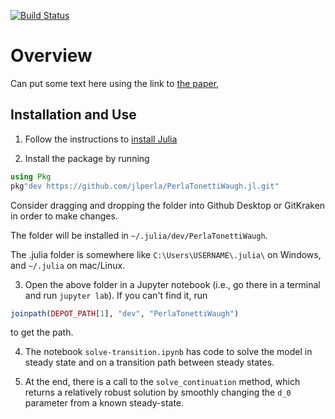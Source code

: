 [![Build Status](https://travis-ci.com/jlperla/PerlaTonettiWaugh.jl.svg?token=G6ge79qYLosYiRGJBp1G&branch=master)](https://travis-ci.com/jlperla/PerlaTonettiWaugh.jl)

# Overview

Can put some text here using the link to [the paper](http://jesseperla.com/papers/perla_tonetti_waugh.pdf), 

## Installation and Use

1. Follow the instructions to [install Julia](https://lectures.quantecon.org/jl/getting_started.html#Installing-Julia-and-Dependencies)

2. Install the package by running 

```julia 
using Pkg 
pkg"dev https://github.com/jlperla/PerlaTonettiWaugh.jl.git" 
```

Consider dragging and dropping the folder into Github Desktop or GitKraken in order to make changes. 

The folder will be installed in `~/.julia/dev/PerlaTonettiWaugh`. 

The .julia folder is somewhere like `C:\Users\USERNAME\.julia\` on Windows, and `~/.julia` on mac/Linux.

3. Open the above folder in a Jupyter notebook (i.e., go there in a terminal and run `jupyter lab`). If you can't find it, run 

```julia
joinpath(DEPOT_PATH[1], "dev", "PerlaTonettiWaugh")
```

to get the path. 

4. The notebook `solve-transition.ipynb` has code to solve the model in steady state and on a transition path between steady states. 

5. At the end, there is a call to the `solve_continuation` method, which returns a relatively robust solution by smoothly changing the `d_0` parameter from a known steady-state.
